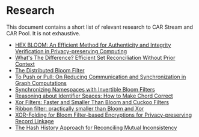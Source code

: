 # Research

This document contains a short list of relevant research to CAR Stream and CAR Pool. It is not exhaustive.

* [HEX BLOOM: An Efficient Method for Authenticity and Integrity Verification in Privacy-preserving Computing](https://eprint.iacr.org/2021/773.pdf)
* [What's The Difference? Efficient Set Reconciliation Without Prior Context](https://dl.acm.org/doi/10.1145/2043164.2018462)
* [The Distributed Bloom Filter](https://arxiv.org/pdf/1910.07782.pdf)
* [To Push or Pull: On Reducing Communication and Synchronization in Graph Computations](https://arxiv.org/pdf/2010.16012.pdf)
* [Synchronizing Namespaces with Invertible Bloom Filters](https://named-data.net/wp-content/uploads/2015/08/synchronizing_namespaces_invertible_bloom_filters.pdf)
* [Reasoning about Identifier Spaces: How to Make Chord Correct](http://www.pamelazave.com/TSE_Chord_final.pdf)
* [Xor Filters: Faster and Smaller Than Bloom and Cuckoo
Filters](https://r-libre.teluq.ca/1857/1/Xor_Filters__Faster_and_Smaller_Than_Bloom_and_Cuckoo_Filters.pdf)
* [Ribbon filter: practically smaller than Bloom and Xor](https://arxiv.org/pdf/2103.02515.pdf)
* [XOR-Folding for Bloom Filter-based Encryptions for Privacy-preserving Record Linkage](https://papers.ssrn.com/sol3/papers.cfm?abstract_id=3527984)
* [The Hash History Approach for Reconciling Mutual Inconsistency](https://oceanstore.cs.berkeley.edu/publications/papers/pdf/hh_icdcs03_kang.pdf)
 

